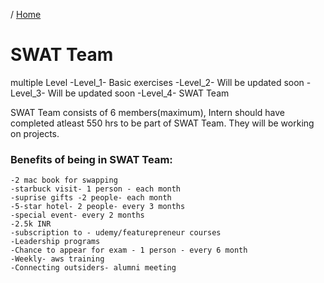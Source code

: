 / [Home](index.md)

# SWAT Team

multiple Level
    -Level_1- Basic exercises
    -Level_2- Will be updated soon
    -Level_3- Will be updated soon
    -Level_4- SWAT Team
    


SWAT Team consists of 6 members(maximum), Intern should have completed atleast 550 hrs to be part of SWAT Team. They will be working on projects.

### Benefits of being in SWAT Team:

    -2 mac book for swapping
    -starbuck visit- 1 person - each month
    -suprise gifts -2 people- each month
    -5-star hotel- 2 people- every 3 months 
    -special event- every 2 months
    -2.5k INR 
    -subscription to - udemy/featurepreneur courses
    -Leadership programs 
    -Chance to appear for exam - 1 person - every 6 month
    -Weekly- aws training
    -Connecting outsiders- alumni meeting
